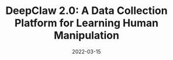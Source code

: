 ---
title: "DeepClaw 2.0: A Data Collection Platform for Learning Human Manipulation"
collection: publications
permalink: /publication/wang2022deep
date: 2022-03-15
venue: 'Frontiers in Robotics and AI'
paperurl: '/files/pdf/publication/wang2022deep.pdf'
link: 'https://www.frontiersin.org/journals/robotics-and-ai/articles/10.3389/frobt.2022.787291/full'
citation: 'Haokun Wang, Xiaobo Liu, Nuofan Qiu, <b><i>Ning Guo</i></b>, Fang Wan and Chaoyang Song*. &quot;Rigid–Soft Interactive Design of a Lobster-Inspired Finger Surface for Enhanced Grasping Underwater.&quot; <b><i>Frontiers in Robotics and AI</i></b>, 2022. doi: https://doi.org/10.3389/frobt.2022.787291'
---